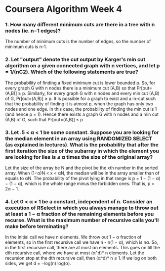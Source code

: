 # Coursera Algorithm Week 4

### 1. How many different minimum cuts are there in a tree with n nodes (ie. n−1 edges)?

The number of minimum cuts is the number of edges, so the number of minimum cuts is n-1.

### 2. Let "output" denote the cut output by Karger's min cut algorithm on a given connected graph with n vertices, and let p = 1/(nC2). Which of the following statements are true?

The probability of finding a fixed minimum cut is lower bounded p.
So, for every graph G with n nodes there is a minimum cut (A,B) so that Pr[out=(A,B)] ≥ p.
Similarly, for every graph G with n nodes and every min cut (A,B) of G, Pr[out=(A,B)] ≥ p.
It is possible for a graph to exist and a in-cut such that the probability of finding it is atmost p, when the graph has only two nodes and one edge. In this case, the probability of finding the min cut is 1 (and hence p = 1). Hence there exists a graph G with n nodes and a min cut (A,B) of G, such that Pr[out=(A,B)] ≤ p

### 3. Let .5 < α < 1 be some constant. Suppose you are looking for the median element in an array using RANDOMIZED SELECT (as explained in lectures). What is the probability that after the first iteration the size of the subarray in which the element you are looking for lies is ≤ α times the size of the original array?

Let the size of the array be N and the pivot be the xth number in the sorted array.
When (1−α)N < x < αN, the median will be in the array smaller than of equals to αN.
The probability of the pivot lying in that range is p = 1 − (1 − α) − (1 − α), which is the whole range minus the forbidden ones. That is, p = 2α − 1.

### 4. Let 0 < α < 1 be a constant, independent of n. Consider an execution of RSelect in which you always manage to throw out at least a 1 − α fraction of the remaining elements before you recurse. What is the maximum number of recursive calls you'll make before terminating?

In the initial call we have n elements. We throw out 1 − α fraction of elements, so in the first recursive call we have n - n(1 − α), which is nα. So, in the first recursive call, there are at most αn elements. This goes on till the dth recursive call, where we have at most (α^d)* n elements. Let the recursion stop at the dth recursive call, then (α^d)* n ≤ 1. If we log on both sides, we get d = −log(n) log(α).

